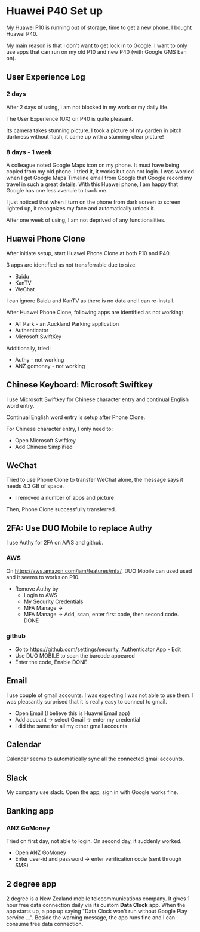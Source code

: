 # Huawei P40 Set up
My Huawei P10 is running out of storage, time to get a new phone.
I bought Huawei P40.

My main reason is that I don't want to get lock in to Google. I want to only use apps that can run on my old P10 and new P40 (with Google GMS ban on).

## User Experience Log
### 2 days
After 2 days of using, I am not blocked in my work or my daily life.

The User Experience (UX) on P40 is quite pleasant.

Its camera takes stunning picture. I took a picture of my garden in pitch darkness without flash, it came up with a stunning clear picture! 

### 8 days - 1 week
A colleague noted Google Maps icon on my phone. It must have being copied from my old phone. I tried it, it works but can not login. I was worried when I get Google Maps Timeline email from Google that Google record my travel in such a great details. With this Huawei phone, I am happy that Google has one less avenuie to track me.

I just noticed that when I turn on the phone from dark screen to screen lighted up, it recognizes my face and automatically unlock it.

After one week of using, I am not deprived of any functionalities.

## Huawei Phone Clone
After initiate setup, start Huawei Phone Clone at both P10 and P40.

3 apps are identified as not transferrable due to size.
- Baidu
- KanTV
- WeChat

I can ignore Baidu and KanTV as there is no data and I can re-install.

After Huawei Phone Clone, following apps are identified as not working:
- AT Park - an Auckland Parking application
- Authenticator
- Microsoft SwiftKey

Additionally, tried:
- Authy - not working
- ANZ gomoney - not working

## Chinese Keyboard: Microsoft Swiftkey

I use Microsoft Swiftkey for Chinese character entry and continual English word entry.

Continual English word entry is setup after Phone Clone.

For Chinese character entry, I only need to:
- Open Microsoft Swiftkey
- Add Chinese Simplified


## WeChat

Tried to use Phone Clone to transfer WeChat alone, the message says it needs 4.3 GB of space.
- I removed a number of apps and picture

Then, Phone Clone successfully transferred.

## 2FA: Use DUO Mobile to replace Authy

I use Authy for 2FA on AWS and github.

### AWS
On https://aws.amazon.com/iam/features/mfa/, DUO Mobile can used used and it seems to works on P10.
- Remove Authy by
  - Login to AWS
  - My Security Credentials
  - MFA Manage ->
  - MFA Manage -> Add, scan, enter first code, then second code.
  DONE
  
### github

- Go to https://github.com/settings/security, Authenticator App - Edit
- Use DUO MOBILE to scan the barcode appeared
- Enter the code, Enable
DONE


## Email

I use couple of gmail accounts. I was expecting I was not able to use them. I was pleasantly surprised that it is really easy to connect to gmail.
- Open Email (I believe this is Huawei Email app)
- Add account -> select Gmail -> enter my credential
- I did the same for all my other gmail accounts

## Calendar

Calendar seems to automatically sync all the connected gmail accounts.


## Slack

My company use slack. Open the app, sign in with Google works fine.

## Banking app

### ANZ GoMoney

Tried on first day, not able to login. On second day, it suddenly worked.
- Open ANZ GoMoney
- Enter user-id and password -> enter verification code (sent through SMS)

## 2 degree app

2 degree is a New Zealand mobile telecommunications company. It gives 1 hour free data connection daily via its custom **Data Clock** app. When the app starts up, a pop up saying "Data Clock won't run without Google Play service ...". Beside the warning message, the app runs fine and I can consume free data connection.

